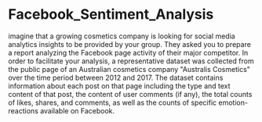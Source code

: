 # Facebook_Sentiment_Analysis
imagine that a growing cosmetics company is looking for social media analytics insights to be provided by your group. They asked you to prepare a report analyzing the Facebook page activity of their major competitor.  In order to facilitate your analysis, a representative dataset was collected from the public page of an Australian cosmetics company "Australis Cosmetics" over the time period between 2012 and 2017. The dataset contains information about each post on that page including the type and text content of that post, the content of user comments (if any), the total counts of likes, shares, and comments, as well as the counts of specific emotion-reactions available on Facebook.
